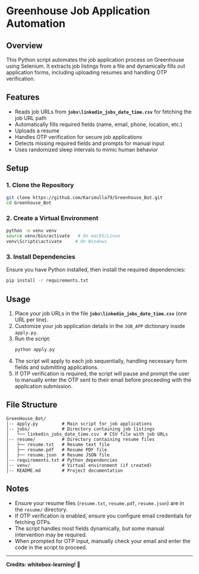 # Greenhouse Job Application Automation

## Overview

This Python script automates the job application process on Greenhouse using Selenium. It extracts job listings from a file and dynamically fills out application forms, including uploading resumes and handling OTP verification.

## Features

- Reads job URLs from **`jobs\linkedin_jobs_date_time.csv`** for fetching the job URL path
- Automatically fills required fields (name, email, phone, location, etc.)
- Uploads a resume
- Handles OTP verification for secure job applications
- Detects missing required fields and prompts for manual input
- Uses randomized sleep intervals to mimic human behavior

## Setup

### 1. Clone the Repository

```bash
git clone https://github.com/Karimulla79/Greenhouse_Bot.git
cd Greenhouse_Bot
```

### 2. Create a Virtual Environment

```bash
python -m venv venv
source venv/bin/activate   # On macOS/Linux
venv\Scripts\activate     # On Windows
```

### 3. Install Dependencies

Ensure you have Python installed, then install the required dependencies:

```bash
pip install -r requirements.txt
```

## Usage

1. Place your job URLs in the file **`jobs\linkedin_jobs_date_time.csv`** (one URL per line).
2. Customize your job application details in the `JOB_APP` dictionary inside `apply.py`.
3. Run the script:
   ```bash
   python apply.py
   ```
4. The script will apply to each job sequentially, handling necessary form fields and submitting applications.
5. If OTP verification is required, the script will pause and prompt the user to manually enter the OTP sent to their email before proceeding with the application submission.

## File Structure

```
GreenHouse_Bot/
│-- apply.py         # Main script for job applications
│-- jobs/            # Directory containing job listings
│   └── linkedin_jobs_date_time.csv  # CSV file with job URLs
│-- resume/          # Directory containing resume files
│   ├── resume.txt   # Resume text file
│   ├── resume.pdf   # Resume PDF file
│   ├── resume.json  # Resume JSON file
│-- requirements.txt # Python dependencies
│-- venv/            # Virtual environment (if created)
│-- README.md        # Project documentation
```

## Notes

- Ensure your resume files (`resume.txt`, `resume.pdf`, `resume.json`) are in the `resume/` directory.
- If OTP verification is enabled, ensure you configure email credentials for fetching OTPs.
- The script handles most fields dynamically, but some manual intervention may be required.
- When prompted for OTP input, manually check your email and enter the code in the script to proceed.

---

**Credits: whitebox-learning! 🚀**
